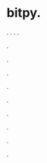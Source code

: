 # bitpy.
.
.
.
.












.






















































.
























.



























.

















































































.































































.































































































.















.












































.
